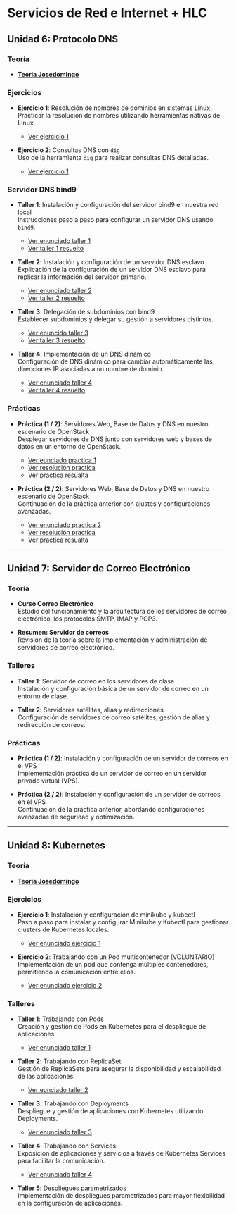 # **Servicios de Red e Internet + HLC**

## **Unidad 6: Protocolo DNS**

### **Teoría**
- [**Teoria Josedomingo**](https://github.com/Aleeex-lmd/curso_kubernetes_ies.git)

### **Ejercicios**
- **Ejercicio 1**: Resolución de nombres de dominios en sistemas Linux  
  Practicar la resolución de nombres utilizando herramientas nativas de Linux.  
  - [Ver ejercicio 1](./Unidad-6:Protocolo-DNS/enunciados/e_ejercicio1.md)  

- **Ejercicio 2**: Consultas DNS con `dig`  
  Uso de la herramienta `dig` para realizar consultas DNS detalladas.
  - [Ver ejercicio 1](./Unidad-6:Protocolo-DNS/enunciados/e_ejercicio2.md)  

### **Servidor DNS bind9**
- **Taller 1**: Instalación y configuración del servidor bind9 en nuestra red local  
  Instrucciones paso a paso para configurar un servidor DNS usando `bind9`.
  - [Ver enunciado taller 1](./Unidad-6:Protocolo-DNS/enunciados/e_taller1.md)
  - [Ver taller 1 resuelto](./Unidad-6:Protocolo-DNS/enunciados_resueltos/s_taller1.txt)
  
- **Taller 2**: Instalación y configuración de un servidor DNS esclavo  
  Explicación de la configuración de un servidor DNS esclavo para replicar la información del servidor primario.
  - [Ver enunciado taller 2](./Unidad-6:Protocolo-DNS/enunciados/e_taller2.md)
  - [Ver taller 2 resuelto](./Unidad-6:Protocolo-DNS/enunciados_resueltos/s_taller2.txt)

- **Taller 3**: Delegación de subdominios con bind9  
  Establecer subdominios y delegar su gestión a servidores distintos.
  - [Ver enuncido taller 3](./Unidad-6:Protocolo-DNS/enunciados/e_taller3.md)
  - [Ver taller 3 resuelto](./Unidad-6:Protocolo-DNS/enunciados_resueltos/s_taller3.txt)

- **Taller 4**: Implementación de un DNS dinámico  
  Configuración de DNS dinámico para cambiar automáticamente las direcciones IP asociadas a un nombre de dominio.
  - [Ver enunciado taller 4](./Unidad-6:Protocolo-DNS/enunciados/e_taller4.md)
  - [Ver taller 4 resuelto](./Unidad-6:Protocolo-DNS/enunciados_resueltos/s_taller4.txt)

### **Prácticas**
- **Práctica (1 / 2)**: Servidores Web, Base de Datos y DNS en nuestro escenario de OpenStack  
  Desplegar servidores de DNS junto con servidores web y bases de datos en un entorno de OpenStack.
  - [Ver eunciado practica 1](./Unidad-6:Protocolo-DNS/enunciados/e_practica1.md)
  - [Ver resolución practica](./Unidad-6:Protocolo-DNS/enunciados_resueltos/s_practica1.md)
  - [Ver practica resualta](./Unidad-6:Protocolo-DNS/enunciados_resueltos/s_practica1.txt)

- **Práctica (2 / 2)**: Servidores Web, Base de Datos y DNS en nuestro escenario de OpenStack  
  Continuación de la práctica anterior con ajustes y configuraciones avanzadas.
  - [Ver enunciado practica 2](./Unidad-6:Protocolo-DNS/enunciados/e_practica3.md)
  - [Ver resolución practica](./Unidad-6:Protocolo-DNS/enunciados_resueltos/s_practica2.md)
  - [Ver practica resualta](./Unidad-6:Protocolo-DNS/enunciados_resueltos/s_practica2.txt)

---

## **Unidad 7: Servidor de Correo Electrónico**

### **Teoría**
- **Curso Correo Electrónico**  
  Estudio del funcionamiento y la arquitectura de los servidores de correo electrónico, los protocolos SMTP, IMAP y POP3.

- **Resumen: Servidor de correos**  
  Revisión de la teoría sobre la implementación y administración de servidores de correo electrónico.

### **Talleres**
- **Taller 1**: Servidor de correo en los servidores de clase  
  Instalación y configuración básica de un servidor de correo en un entorno de clase.

- **Taller 2**: Servidores satélites, alias y redirecciones  
  Configuración de servidores de correo satélites, gestión de alias y redirección de correos.

### **Prácticas**
- **Práctica (1 / 2)**: Instalación y configuración de un servidor de correos en el VPS  
  Implementación práctica de un servidor de correo en un servidor privado virtual (VPS).

- **Práctica (2 / 2)**: Instalación y configuración de un servidor de correos en el VPS  
  Continuación de la práctica anterior, abordando configuraciones avanzadas de seguridad y optimización.

---

## **Unidad 8: Kubernetes**

### **Teoría**
- [**Teoria Josedomingo**](https://github.com/Aleeex-lmd/curso_kubernetes_ies.git)

### **Ejercicios**
- **Ejercicio 1**: Instalación y configuración de minikube y kubectl  
  Paso a paso para instalar y configurar Minikube y Kubectl para gestionar clusters de Kubernetes locales.
  - [Ver enunciado ejercicio 1](./Unidad-8:Kubernetes/enunciados/e_ejercicio1.md)

- **Ejercicio 2**: Trabajando con un Pod multicontenedor (VOLUNTARIO)  
  Implementación de un pod que contenga múltiples contenedores, permitiendo la comunicación entre ellos.
  - [Ver enunciado ejercicio 2](./Unidad-8:Kubernetes/enunciados/e_ejercicio2.md)

### **Talleres**
- **Taller 1**: Trabajando con Pods  
  Creación y gestión de Pods en Kubernetes para el despliegue de aplicaciones.
  - [Ver enunciado taller 1](./Unidad-8:Kubernetes/enunciados/e_taller1.md)

- **Taller 2**: Trabajando con ReplicaSet  
  Gestión de ReplicaSets para asegurar la disponibilidad y escalabilidad de las aplicaciones.
  - [Ver eunciado taller 2](./Unidad-8:Kubernetes/enunciados/e_taller2.md)

- **Taller 3**: Trabajando con Deployments  
  Despliegue y gestión de aplicaciones con Kubernetes utilizando Deployments.
  - [Ver enunciado taller 3](./Unidad-8:Kubernetes/enunciados/e_taller3.md)

- **Taller 4**: Trabajando con Services  
  Exposición de aplicaciones y servicios a través de Kubernetes Services para facilitar la comunicación.
  - [Ver enunciado taller 4](./Unidad-8:Kubernetes/enunciados/e_taller4.md)

- **Taller 5**: Despliegues parametrizados  
  Implementación de despliegues parametrizados para mayor flexibilidad en la configuración de aplicaciones.

